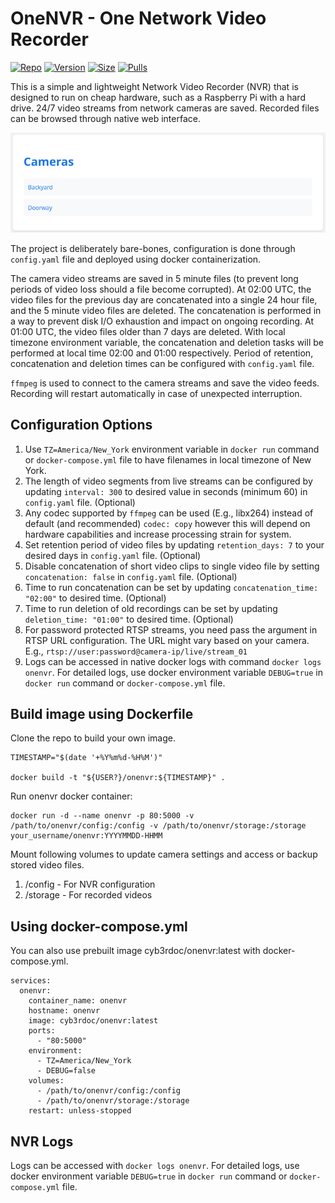 # OneNVR - One Network Video Recorder

[![Repo](https://img.shields.io/badge/Docker-Repo-007EC6?labelColor-555555&color-007EC6&logo=docker&logoColor=fff&style=flat-square)](https://hub.docker.com/r/cyb3rdoc/onenvr)
[![Version](https://img.shields.io/docker/v/cyb3rdoc/onenvr/latest?labelColor-555555&color-007EC6&style=flat-square)](https://hub.docker.com/r/cyb3rdoc/onenvr)
[![Size](https://img.shields.io/docker/image-size/cyb3rdoc/onenvr/latest?sort=semver&labelColor-555555&color-007EC6&style=flat-square)](https://hub.docker.com/r/cyb3rdoc/onenvr)
[![Pulls](https://img.shields.io/docker/pulls/cyb3rdoc/onenvr?labelColor-555555&color-007EC6&style=flat-square)](https://hub.docker.com/r/cyb3rdoc/onenvr)

This is a simple and lightweight Network Video Recorder (NVR) that is designed to run on cheap hardware, such as a Raspberry Pi with a hard drive. 24/7 video streams from network cameras are saved. Recorded files can be browsed through native web interface.

![Web Interface](/images/web-interface.png)

The project is deliberately bare-bones, configuration is done through `config.yaml` file and deployed using docker containerization.

The camera video streams are saved in 5 minute files (to prevent long periods of video loss should a file become corrupted). At 02:00 UTC, the video files for the previous day are concatenated into a single 24 hour file, and the 5 minute video files are deleted. The concatenation is performed in a way to prevent disk I/O exhaustion and impact on ongoing recording. At 01:00 UTC, the video files older than 7 days are deleted. With local timezone environment variable, the concatenation and deletion tasks will be performed at local time 02:00 and 01:00 respectively. Period of retention, concatenation and deletion times can be configured with `config.yaml` file.

`ffmpeg` is used to connect to the camera streams and save the video feeds. Recording will restart automatically in case of unexpected interruption.

## Configuration Options
1. Use `TZ=America/New_York` environment variable in `docker run` command or `docker-compose.yml` file to have filenames in local timezone of New York.
2. The length of video segments from live streams can be configured by updating `interval: 300` to desired value in seconds (minimum 60) in `config.yaml` file. (Optional)
3. Any codec supported by `ffmpeg` can be used (E.g., libx264) instead of default (and recommended) `codec: copy` however this will depend on hardware capabilities and increase processing strain for system.
4. Set retention period of video files by updating `retention_days: 7` to your desired days in `config.yaml` file. (Optional)
5. Disable concatenation of short video clips to single video file by setting `concatenation: false` in `config.yaml` file. (Optional)
6. Time to run concatenation can be set by updating `concatenation_time: "02:00"` to desired time. (Optional)
7. Time to run deletion of old recordings can be set by updating `deletion_time: "01:00"` to desired time. (Optional)
8. For password protected RTSP streams, you need pass the argument in RTSP URL configuration. The URL might vary based on your camera. E.g., `rtsp://user:password@camera-ip/live/stream_01`
9. Logs can be accessed in native docker logs with command `docker logs onenvr`. For detailed logs, use docker environment variable `DEBUG=true` in `docker run` command or `docker-compose.yml` file.

## Build image using Dockerfile

Clone the repo to build your own image.

```
TIMESTAMP="$(date '+%Y%m%d-%H%M')"

docker build -t "${USER?}/onenvr:${TIMESTAMP}" .
```

Run onenvr docker container:
```
docker run -d --name onenvr -p 80:5000 -v /path/to/onenvr/config:/config -v /path/to/onenvr/storage:/storage your_username/onenvr:YYYYMMDD-HHMM
```

Mount following volumes to update camera settings and access or backup stored video files.
1. /config - For NVR configuration
2. /storage - For recorded videos

## Using docker-compose.yml

You can also use prebuilt image cyb3rdoc/onenvr:latest with docker-compose.yml.
```
services:
  onenvr:
    container_name: onenvr
    hostname: onenvr
    image: cyb3rdoc/onenvr:latest
    ports:
      - "80:5000"
    environment:
      - TZ=America/New_York
      - DEBUG=false
    volumes:
      - /path/to/onenvr/config:/config
      - /path/to/onenvr/storage:/storage
    restart: unless-stopped

```

## NVR Logs
Logs can be accessed with `docker logs onenvr`. For detailed logs, use docker environment variable `DEBUG=true` in `docker run` command or `docker-compose.yml` file.
